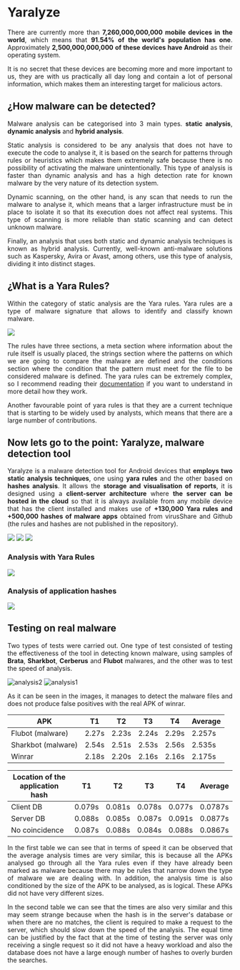 # Yaralyze

<div align="justify">

There are currently more than **7,260,000,000,000 mobile devices in the world**, which means that **91.54% of the world's population has one**. Approximately **2,500,000,000,000 of these devices have Android** as their operating system.

It is no secret that these devices are becoming more and more important to us, they are with us practically all day long and contain a lot of personal information, which makes them an interesting target for malicious actors. 

</div>

## ¿How malware can be detected?

<div align="justify">

Malware analysis can be categorised into 3 main types. **static analysis**, **dynamic analysis** and **hybrid analysis**.

Static analysis is considered to be any analysis that does not have to execute the code to analyse it, it is based on the search for patterns through rules or heuristics which makes them extremely safe because there is no possibility of activating the malware unintentionally.  This type of analysis is faster than dynamic analysis and has a high detection rate for known malware by the very nature of its detection system.

Dynamic scanning, on the other hand, is any scan that needs to run the malware to analyse it, which means that a larger infrastructure must be in place to isolate it so that its execution does not affect real systems. This type of scanning is more reliable than static scanning and can detect unknown malware.

Finally, an analysis that uses both static and dynamic analysis techniques is known as hybrid analysis. Currently, well-known anti-malware solutions such as Kaspersky, Avira or Avast, among others, use this type of analysis, dividing it into distinct stages.

</div> 

## ¿What is a Yara Rules?

<div align="justify">

Within the category of static analysis are the Yara rules. Yara rules are a type of malware signature that allows to identify and classify known malware.

<img src=https://user-images.githubusercontent.com/55555187/201518699-f1d23ece-2574-478b-92db-99106f156ef5.png><br>

The rules have three sections, a meta section where information about the rule itself is usually placed, the strings section where the patterns on which we are going to compare the malware are defined and the conditions section where the condition that the pattern must meet for the file to be considered malware is defined. The yara rules can be extremely complex, so I recommend reading their [documentation](https://yara.readthedocs.io/en/stable/) if you want to understand in more detail how they work. 

Another favourable point of yara rules is that they are a current technique that is starting to be widely used by analysts, which means that there are a large number of contributions.

</div>

## Now lets go to the point: Yaralyze, malware detection tool

<div align="justify">

Yaralyze is a malware detection tool for Android devices that **employs two static analysis techniques**, one using **yara rules** and the other based on **hashes analysis**. It allows the **storage and visualisation of reports**, it is designed using a **client-server architecture** where **the server can be hosted in the cloud** so that it is always available from any mobile device that has the client installed and makes use of **+130,000 Yara rules and +500,000 hashes of malware apps** obtained from virusShare and Github (the rules and hashes are not published in the repository).

</div>

<p float="left">
  <img src="https://user-images.githubusercontent.com/55555187/201519071-025a0338-2508-4cdb-b908-5072c8f80468.png">
  <img src="https://user-images.githubusercontent.com/55555187/201519069-91fa008b-c1cf-4a54-88d3-10db258927e6.png">
  <img src="https://user-images.githubusercontent.com/55555187/201519070-9b67fea3-013c-4014-a60b-0566ba9f367e.png">
</p>

### Analysis with Yara Rules
<img src="https://user-images.githubusercontent.com/55555187/201520917-5321d4a4-dc7f-49c2-9132-bd14a1274c97.png">

### Analysis of application hashes
<img src="https://user-images.githubusercontent.com/55555187/201520916-a51bf4b6-bb3e-4d79-8bd9-4dded430c89b.png">

## Testing on real malware

<div align="justify">

Two types of tests were carried out. One type of test consisted of testing the effectiveness of the tool in detecting known malware, using samples of **Brata**, **Sharkbot**, **Cerberus** and **Flubot** malwares, and the other was to test the speed of analysis.

![analysis2](https://user-images.githubusercontent.com/55555187/201522191-a189cddd-cc55-48da-b844-5c4aadd6fa79.png)
![analysis1](https://user-images.githubusercontent.com/55555187/201522194-c617994b-d689-4724-9ad2-f459e012549e.png)


As it can be seen in the images, it manages to detect the malware files and does not produce false positives with the real APK of winrar.


| APK                | T1   |T2    |T3    |T4    | Average| 
|--------------------|------|------|------|------|--------|
| Flubot (malware)   |2.27s |2.23s |2.24s |2.29s |2.257s  |
| Sharkbot (malware) |2.54s |2.51s |2.53s |2.56s |2.535s  | 
| Winrar             |2.18s |2.20s |2.16s |2.16s |2.175s  | 

| Location of the application hash                | T1   |T2    |T3    |T4    | Average|
|--------------------|------|------|------|------|--------|
| Client DB   |0.079s |0.081s |0.078s |0.077s |0.0787s  |
| Server DB |0.088s |0.085s |0.087s |0.091s |0.0877s  | 
| No coincidence             |0.087s |0.088s |0.084s |0.088s |0.0867s  | 

In the first table we can see that in terms of speed it can be observed that the average analysis times are very similar, this is because all the APKs analysed go through all the Yara rules even if they have already been marked as malware because there may be rules that narrow down the type of malware we are dealing with. In addition, the analysis time is also conditioned by the size of the APK to be analysed, as is logical. These APKs did not have very different sizes.

In the second table we can see that the times are also very similar and this may seem strange because when the hash is in the server's database or when there are no matches, the client is required to make a request to the server, which should slow down the speed of the analysis. The equal time can be justified by the fact that at the time of testing the server was only receiving a single request so it did not have a heavy workload and also the database does not have a large enough number of hashes to overly burden the searches.

</div>
